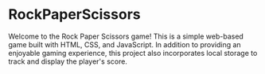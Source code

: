 # RockPaperScissors
Welcome to the Rock Paper Scissors game! This is a simple web-based game built with HTML, CSS, and JavaScript. In addition to providing an enjoyable gaming experience, this project also incorporates local storage to track and display the player's score.

